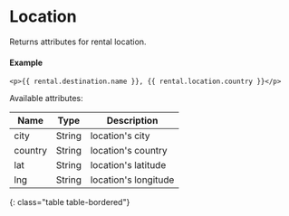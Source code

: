# Location

Returns attributes for rental location.

#### Example

~~~ liquid
<p>{{ rental.destination.name }}, {{ rental.location.country }}</p>
~~~

Available attributes:

Name    | Type    | Description
--------|-------- |------------
city    | String  | location's city
country | String  | location's country
lat     | String  | location's latitude
lng     | String  | location's longitude
{: class="table table-bordered"}
